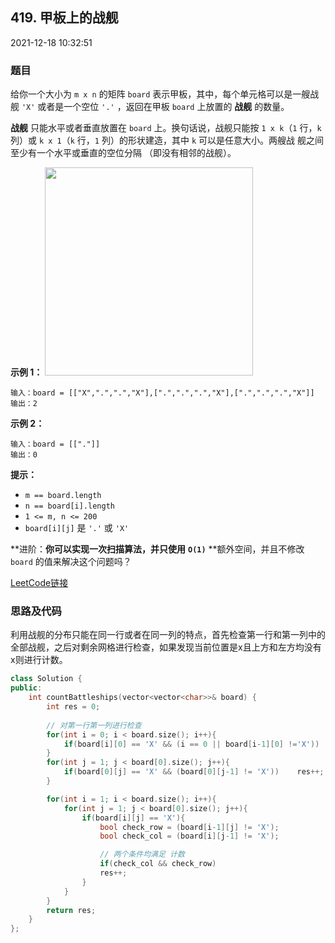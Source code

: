 ## 419. 甲板上的战舰

2021-12-18 10:32:51

### 题目

给你一个大小为 ``m x n`` 的矩阵 ``board`` 表示甲板，其中，每个单元格可以是一艘战舰 ``'X'`` 或者是一个空位 ``'.'`` ，返回在甲板 ``board`` 上放置的 **战舰** 的数量。

**战舰** 只能水平或者垂直放置在 ``board`` 上。换句话说，战舰只能按 ``1 x k``（``1`` 行，``k`` 列）或 ``k x 1``（``k`` 行，``1`` 列）的形状建造，其中 ``k`` 可以是任意大小。两艘战
舰之间至少有一个水平或垂直的空位分隔 （即没有相邻的战舰）。



**示例 1：**
<img alt="" src="https://assets.leetcode.com/uploads/2021/04/10/battelship-grid.jpg" style="width: 333px; height: 333px;" />
```
输入：board = [["X",".",".","X"],[".",".",".","X"],[".",".",".","X"]]
输出：2
```

**示例 2：**

```
输入：board = [["."]]
输出：0
```



**提示：**


- ``m == board.length``
- ``n == board[i].length``
- ``1 <= m, n <= 200``
- ``board[i][j]`` 是 ``'.'`` 或 ``'X'``




**进阶：**你可以实现一次扫描算法，并只使用** **``O(1)``** **额外空间，并且不修改 ``board`` 的值来解决这个问题吗？


[LeetCode链接](https://leetcode-cn.com/problems/battleships-in-a-board/)

### 思路及代码

利用战舰的分布只能在同一行或者在同一列的特点，首先检查第一行和第一列中的全部战舰，之后对剩余网格进行检查，如果发现当前位置是x且上方和左方均没有x则进行计数。

```cpp
class Solution {
public:
    int countBattleships(vector<vector<char>>& board) {
        int res = 0;
        
        // 对第一行第一列进行检查
        for(int i = 0; i < board.size(); i++){
            if(board[i][0] == 'X' && (i == 0 || board[i-1][0] !='X'))   res++;
        }
        for(int j = 1; j < board[0].size(); j++){
            if(board[0][j] == 'X' && (board[0][j-1] != 'X'))    res++;
        }

        for(int i = 1; i < board.size(); i++){
            for(int j = 1; j < board[0].size(); j++){
                if(board[i][j] == 'X'){
                    bool check_row = (board[i-1][j] != 'X');
                    bool check_col = (board[i][j-1] != 'X');

                    // 两个条件均满足 计数
                    if(check_col && check_row)
                    res++;
                }
            }
        }
        return res;
    }
};
```
